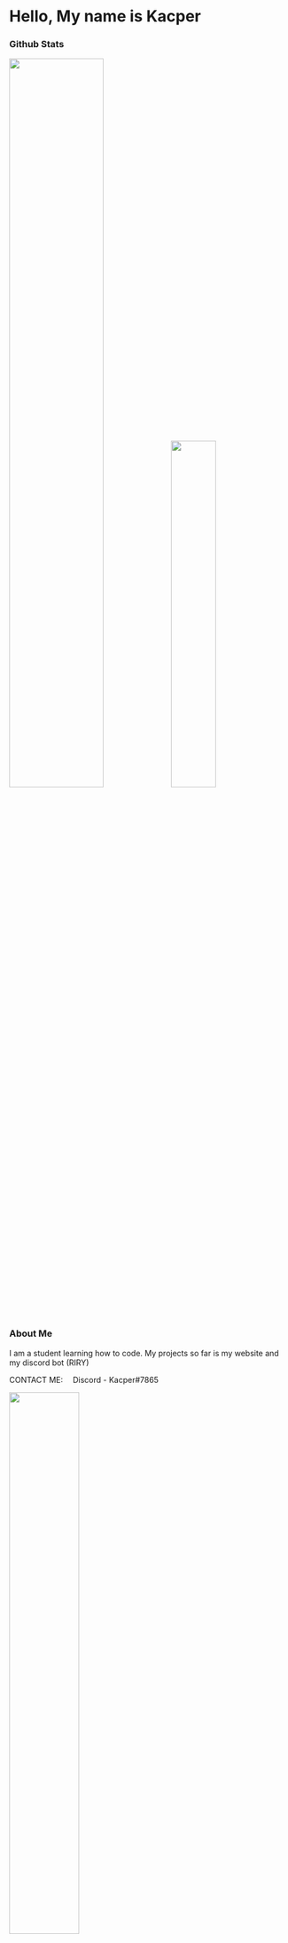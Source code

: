 # Hello, My name is Kacper

### Github Stats
<img src="https://github-readme-stats.vercel.app/api?username=DooJayu&show_icons=true&layout=compact&count_private=true&hide_title=true&theme=dark" style="width: 58%; max-width: 58%; min-width: 58%;"><img src="https://github-readme-stats.vercel.app/api/top-langs/?username=DooJayu&layout=compact&count_private=true&theme=dark" style="width: 40%; max-width: 40%; min-width: 40%;"></a>

### About Me

I am a student learning how to code.
My projects so far is my website and my discord bot (RIRY)

CONTACT ME:
<img src="https://cdn.icon-icons.com/icons2/2108/PNG/512/discord_icon_130958.png" style="width: 10px; max-width: 10px;"> Discord - Kacper#7865

<img src="https://cdn.discordapp.com/attachments/752745827163832370/755256540675571843/a_1c8bc183b08f877c71478daf310c76d3.gif" style="width: 50%; max-width: 50%;">
